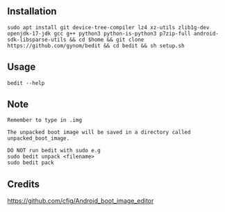 ## Installation
```
sudo apt install git device-tree-compiler lz4 xz-utils zlib1g-dev openjdk-17-jdk gcc g++ python3 python-is-python3 p7zip-full android-sdk-libsparse-utils && cd $home && git clone https://github.com/gynom/bedit && cd bedit && sh setup.sh
``` 
## Usage 
```
bedit --help
``` 
## Note 
```
Remember to type in .img
```
```
The unpacked boot image will be saved in a directory called unpacked_boot_image.
```
```
DO NOT run bedit with sudo e.g
sudo bedit unpack <filename>
sudo bedit pack
```
## Credits
https://github.com/cfig/Android_boot_image_editor
